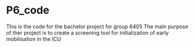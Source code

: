 # P6_code
This is the code for the bachelor project for group 6405
The main purpose of ther project is to create a screening tool for initialization of early mobilisation in the ICU
